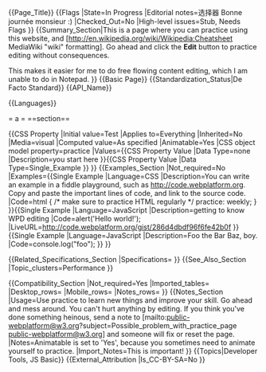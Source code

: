 {{Page_Title}}
{{Flags
|State=In Progress
|Editorial notes=选择器 Bonne journée monsieur :)
|Checked_Out=No
|High-level issues=Stub, Needs Flags
}}
{{Summary_Section|This is a page where you can practice using this website, and [http://en.wikipedia.org/wiki/Wikipedia:Cheatsheet MediaWiki "wiki" formatting]. Go ahead and click the <b>Edit</b> button to practice editing without consequences.

This makes it easier for me to do free flowing content editing, which I am unable to do in Notepad.
}}
{{Basic Page}}
{{Standardization_Status|De Facto Standard}}
{{API_Name}}


{{Languages}}

= a =
==section==


{{CSS Property
|Initial value=Test
|Applies to=Everything
|Inherited=No
|Media=visual
|Computed value=As specified
|Animatable=Yes
|CSS object model property=practice
|Values={{CSS Property Value
|Data Type=none
|Description=you start here
}}{{CSS Property Value
|Data Type=Single_Example
}}
}}
{{Examples_Section
|Not_required=No
|Examples={{Single Example
|Language=CSS
|Description=You can write an example in a fiddle playground, such as http://code.webplatform.org. Copy and paste the important lines of code, and link to the source code.
|Code=html {
  /* make sure to practice HTML regularly */
  practice: weekly;
}
}}{{Single Example
|Language=JavaScript
|Description=getting to know WPD editing
|Code=alert('Hello world!');
|LiveURL=http://code.webplatform.org/gist/286d4dbdf96f6fe42b0f
}}{{Single Example
|Language=JavaScript
|Description=Foo the Bar Baz, boy.
|Code=console.log("foo");
}}
}}

{{Related_Specifications_Section
|Specifications=
}}
{{See_Also_Section
|Topic_clusters=Performance
}}


{{Compatibility_Section
|Not_required=Yes
|Imported_tables=
|Desktop_rows=
|Mobile_rows=
|Notes_rows=
}}
{{Notes_Section
|Usage=Use practice to learn new things and improve your skill. Go ahead and mess around. You can't hurt anything by editing. If you think you've done something heinous, send a note to 
[mailto:public-webplatform@w3.org?subject=Possible_problem_with_practice_page public-webplatform@w3.org] and someone will fix or reset the page.
|Notes=Animatable is set to 'Yes', because you sometimes need to animate yourself to practice.
|Import_Notes=This is important!
}}
{{Topics|Developer Tools, JS Basic}}
{{External_Attribution
|Is_CC-BY-SA=No
}}